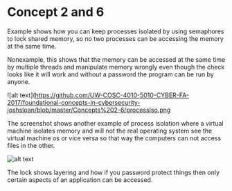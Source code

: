 # Concept 2 and 6

Example shows how you can keep processes isolated by using semaphores to lock shared memory, so no two processes can be accessing the memory at the same time.

Nonexample, this shows that the memory can be accessed at the same time by multiple threads and manipulate memory wrongly even though the check looks like it will work and without a password the program can be run by anyone.

![alt text](https://github.com/UW-COSC-4010-5010-CYBER-FA-2017/foundational-concepts-in-cybersecurity-joshsloan/blob/master/Concepts%202-6/processIso.png

The screenshot shows another example of process isolation where a virtual machine isolates memory and will not the real operating system see the virtual machine os or vice versa so that way the computers can not access files in the other.

![alt text](https://github.com/UW-COSC-4010-5010-CYBER-FA-2017/foundational-concepts-in-cybersecurity-joshsloan/blob/master/Concepts%202-6/password.jpg)

The lock shows layering and how if you password protect things then only certain aspects of an application can be accessed.
